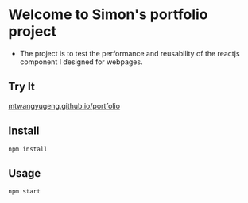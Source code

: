 # Welcome to Simon's portfolio project

- The project is to test the performance and reusability of the reactjs component I designed for webpages.


Try It
---

[mtwangyugeng.github.io/portfolio](https://mtwangyugeng.github.io/portfolio)

Install
---

`npm install`



Usage
---

`npm start`